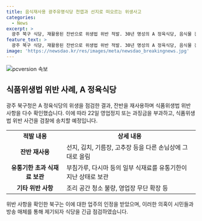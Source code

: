 ```yaml
---
title: 음식재사용 광주유명식당 천엽과 선지로 떠오르는 위생사고
categories:
  - News
excerpt: >
  광주 북구 식당, 재활용된 잔반으로 위생법 위반 적발. 30년 명성의 A 정육식당, 음식물 잔반 재사용으로 고객들 불쾌. 선지, 김치 등 재사용, 유통기한 지난 식재료 보관도 확인. 영업정지, 과징금 처분 및 검찰 송치 결정. 맛집의 의혹에 긴급 현장 점검 진행. A 정육식당 손님들의 건강과 식품안전을 저해한 행위로 지역 사회에 충격을 줬다.
feature_text: >
  광주 북구 식당, 재활용된 잔반으로 위생법 위반 적발. 30년 명성의 A 정육식당, 음식물 잔반 재사용으로 고객들 불쾌. 선지, 김치 등 재사용, 유통기한 지난 식재료 보관도 확인. 영업정지, 과징금 처분 및 검찰 송치 결정. 맛집의 의혹에 긴급 현장 점검 진행. A 정육식당 손님들의 건강과 식품안전을 저해한 행위로 지역 사회에 충격을 줬다.
image: 'https://newsdao.kr/res/images/meta/newsdao_breakingnews.jpg'
---
```


<p><img src="https://newsdao.kr/res/images/meta/newsdao_breakingnews.jpg" alt="pcversion 속보" /></p>

<h2 data-ke-size="size26">식품위생법 위반 사례, A 정육식당</h2>

<p data-ke-size="size16">광주 북구청은 A 정육식당의 위생을 점검한 결과, 잔반을 재사용하며 식품위생법 위반 사항을 다수 확인했습니다. 이에 따라 22일 영업정지 또는 과징금을 부과하고, 식품위생법 위반 사건을 검찰에 송치할 예정입니다.</p>

<table>
  <tr>
    <td style="text-align: center; height: 17px;"><b>적발 내용</b></td>
    <td style="text-align: center; height: 17px;"><b>상세 내용</b></td>
  </tr>
  <tr>
    <td style="text-align: center; height: 17px;"><b>잔반 재사용</b></td>
    <td>선지, 김치, 기름장, 고추장 등을 다른 손님상에 그대로 올림</td>
  </tr>
  <tr>
    <td style="text-align: center; height: 17px;"><b>유통기한 초과 식재료 보관</b></td>
    <td>부침가루, 다시마 등의 일부 식재료를 유통기한이 지난 상태로 보관</td>
  </tr>
  <tr>
    <td style="text-align: center; height: 17px;"><b>기타 위반 사항</b></td>
    <td>조리 공간 청소 불량, 영업장 무단 확장 등</td>
  </tr>
</table>

<p data-ke-size="size16">위반 사항을 확인한 북구는 이에 대한 업주의 인정을 받았으며, 이러한 의혹이 시민들과 방송 매체를 통해 제기되자 식당을 긴급 점검하였습니다.</p>

